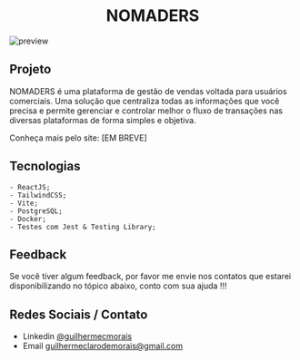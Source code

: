 <h1 align="center">NOMADERS</h1>
<p align="center">

![preview](EM_BREVE)

## Projeto

NOMADERS é uma plataforma de gestão de vendas voltada para usuários comerciais.
Uma solução que centraliza todas as informações que você precisa e permite gerenciar e controlar melhor o fluxo de transações nas diversas plataformas de forma simples e objetiva.

Conheça mais pelo site: [EM BREVE]

## Tecnologias

    - ReactJS;
    - TailwindCSS;
    - Vite;
    - PostgreSQL;
    - Docker;
    - Testes com Jest & Testing Library;

## Feedback

Se você tiver algum feedback, por favor me envie nos contatos que estarei disponibilizando no tópico abaixo, conto com sua ajuda !!!


## Redes Sociais / Contato

- Linkedin [@guilhermecmorais](https://www.linkedin.com/in/guilhermecmorais/)
- Email guilhermeclarodemorais@gmail.com